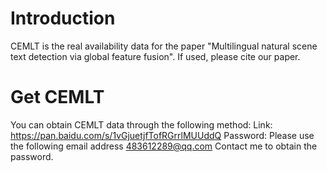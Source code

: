 # Introduction
CEMLT is the real availability data for the paper "Multilingual natural scene text detection via global feature fusion". If used, please cite our paper.
# Get CEMLT
You can obtain CEMLT data through the following method:
Link: https://pan.baidu.com/s/1vGjuetjfTofRGrrlMUUddQ
Password: Please use the following email address 483612289@qq.com Contact me to obtain the password.
